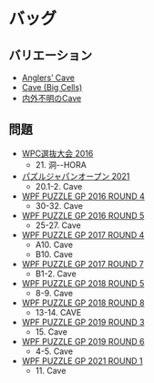# バッグ

## バリエーション
- [Anglers’ Cave](anglers-cave.md)
- [Cave (Big Cells)](cave-bigcells.md)
- [内外不明のCave](cave-inorout.md)

## 問題
- [WPC選抜大会 2016](../questions/jwpc2016.md)
	- 21\. 洞--HORA
- [パズルジャパンオープン 2021](../questions/jwpc2021.md)
	- 20.1-2. Cave
- [WPF PUZZLE GP 2016 ROUND 4](../questions/wpfpgp2016-4.md)
	- 30-32. Cave
- [WPF PUZZLE GP 2016 ROUND 5](../questions/wpfpgp2016-5.md)
	- 25-27. Cave
- [WPF PUZZLE GP 2017 ROUND 4](../questions/wpfpgp2017-4.md)
	- A10. Cave
	- B10. Cave
- [WPF PUZZLE GP 2017 ROUND 7](../questions/wpfpgp2017-7.md)
	- B1-2. Cave
- [WPF PUZZLE GP 2018 ROUND 5](../questions/wpfpgp2018-5.md)
	- 8-9. Cave
- [WPF PUZZLE GP 2018 ROUND 8](../questions/wpfpgp2018-8.md)
	- 13-14. CAVE
- [WPF PUZZLE GP 2019 ROUND 3](../questions/wpfpgp2019-3.md)
	- 15\. Cave
- [WPF PUZZLE GP 2019 ROUND 6](../questions/wpfpgp2019-6.md)
	- 4-5. Cave
- [WPF PUZZLE GP 2021 ROUND 1](../questions/wpfpgp2021-1.md)
	- 11\. Cave
